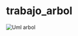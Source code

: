 # trabajo_arbol
![Uml arbol](https://github.com/Ismaelgon/trabajo_arbol/assets/166523819/bcbd9a63-6b3f-4042-b3a5-ca6a7306b6f1)
